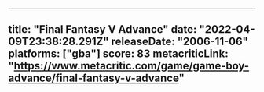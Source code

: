 
---
title: "Final Fantasy V Advance"
date: "2022-04-09T23:38:28.291Z"
releaseDate: "2006-11-06"
platforms: ["gba"]
score: 83
metacriticLink: "https://www.metacritic.com/game/game-boy-advance/final-fantasy-v-advance"
---
